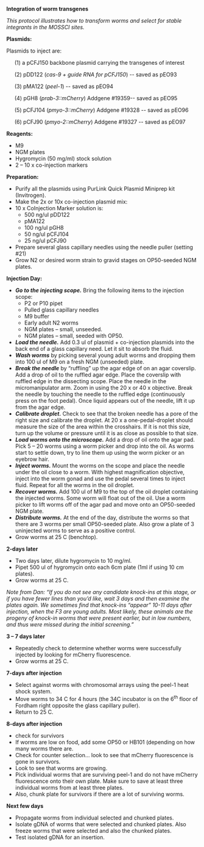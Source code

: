 ﻿**Integration of worm transgenes**

*This protocol illustrates how to transform worms and select for stable integrants in the MOSSCI sites.*

**Plasmids:** 

Plasmids to inject are:

`	`(1) a pCFJ150 backbone plasmid carrying the transgenes of interest

`	`(2) pDD122 (*cas-9 + guide RNA for pCFJ150*)  -- saved as pEO93

`	`(3) pMA122 (*peel-1*)  -- saved as pEO94

`	`(4) pGH8 (*prab-3::mCherry*)  Addgene #19359-- saved as pEO95

`	`(5) pCFJ104 (*pmyo-3::mCherry*) Addgene #19328 -- saved as pEO96

`	`(6) pCFJ90 (*pmyo-2::mCherry*) Addgene #19327 -- saved as pEO97

**Reagents:**

- M9
- NGM plates
- Hygromycin (50 mg/ml) stock solution
- 2 – 10 x co-injection markers

**Preparation:**

- Purify all the plasmids using PurLink Quick Plasmid Miniprep kit (Invitrogen).
- Make the 2x or 10x co-injection plasmid mix:
- 10 x CoInjection Marker solution is:
  - 500 ng/ul pDD122
  - pMA122
  - 100 ng/ul pGH8
  - 50 ng/ul pCFJ104
  - 25 ng/ul pCFJ90
- Prepare several glass capillary needles using the needle puller (setting #21)
- Grow N2 or desired worm strain to gravid stages on OP50-seeded NGM plates.

**Injection Day:**

- ***Go to the injecting scope.*** Bring the following items to the injection scope:
  - P2 or P10 pipet
  - Pulled glass capillary needles
  - M9 buffer
  - Early adult N2 worms
  - NGM plates – small, unseeded.
  - NGM plates – small, seeded with OP50.
- ***Load the needle.*** Add 0.3 ul of plasmid + co-injection plasmids into the back end of a glass capillary need. Let it sit to absorb the fluid.
- ***Wash worms*** by picking several young adult worms and dropping them into 100 ul of M9 on a fresh NGM (unseeded) plate.
- ***Break the needle*** by “ruffling” up the agar edge of on an agar coverslip. Add a drop of oil to the ruffled agar edge. Place the coverslip with ruffled edge in the dissecting scope. Place the needle in the micromanipulator arm. Zoom in using the 20 x or 40 x objective. Break the needle by touching the needle to the ruffled edge (continuously press on the foot pedal). Once liquid appears out of the needle, lift it up from the agar edge.
- ***Calibrate droplet.*** Check to see that the broken needle has a pore of the right size and calibrate the droplet. At 20 x a one-pedal-droplet should measure the size of the area within the crosshairs. If it is not this size, turn up the volume or pressure until it is as close as possible to that size.
- ***Load worms onto the microscope.*** Add a drop of oil onto the agar pad. Pick 5 – 20 worms using a worm picker and drop into the oil. As worms start to settle down, try to line them up using the worm picker or an eyebrow hair.
- ***Inject worms.*** Mount the worms on the scope and place the needle under the oil close to a worm. With highest magnification objective, inject into the worm gonad and use the pedal several times to inject fluid. Repeat for all the worms in the oil droplet.
- ***Recover worms.*** Add 100 ul of M9 to the top of the oil droplet containing the injected worms. Some worm will float out of the oil. Use a worm picker to lift worms off of the agar pad and move onto an OP50-seeded NGM plate.
- ***Distribute worms.*** At the end of the day, distribute the worms so that there are 3 worms per small OP50-seeded plate. Also grow a plate of 3 uninjected worms to serve as a positive control.
- Grow worms at 25 C (benchtop).

**2-days later**

- Two days later, dilute hygromycin to 10 mg/ml.
- Pipet 500 ul of hygromycin onto each 6cm plate (1ml if using 10 cm plates).
- Grow worms at 25 C.

*Note from Dan: “If you do not see any candidate knock-ins at this stage, or if you have fewer lines than you’d like, wait 3 days and then examine the plates again. We sometimes find that knock-ins “appear” 10-11 days after injection, when the F3 are young adults. Most likely, these animals are the progeny of knock-in worms that were present earlier, but in low numbers, and thus were missed during the initial screening.”*

**3 – 7 days later**

- Repeatedly check to determine whether worms were successfully injected by looking for mCherry fluorescence.
- Grow worms at 25 C.

**7-days after injection**

- Select against worms with chromosomal arrays using the peel-1 heat shock system.
- Move worms to 34 C for 4 hours (the 34C incubator is on the 6<sup>th</sup> floor of Fordham right opposite the glass capillary puller).
- Return to 25 C.

**8-days after injection**

- check for survivors
- If worms are low on food, add some OP50 or HB101 (depending on how many worms there are.
- Check for counter selection… look to see that mCherry fluorescence is gone in survivors.
- Look to see that worms are growing.
- Pick individual worms that are surviving peel-1 and do not have mCherry fluorescence onto their own plate. Make sure to save at least three individual worms from at least three plates.
- Also, chunk plate for survivors if there are a lot of surviving worms.

**Next few days**

- Propagate worms from individual selected and chunked plates.
- Isolate gDNA of worms that were selected and chunked plates. Also freeze worms that were selected and also the chunked plates.
- Test isolated gDNA for an insertion.
